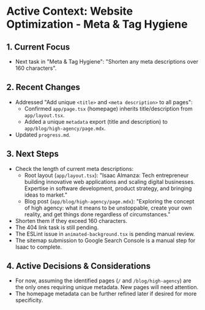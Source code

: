 # Active Context: Website Optimization - Meta & Tag Hygiene

## 1. Current Focus
- Next task in "Meta & Tag Hygiene": "Shorten any meta descriptions over 160 characters".

## 2. Recent Changes
- Addressed "Add unique `<title>` and `<meta description>` to all pages":
  - Confirmed `app/page.tsx` (homepage) inherits title/description from `app/layout.tsx`.
  - Added a unique `metadata` export (title and description) to `app/blog/high-agency/page.mdx`.
- Updated `progress.md`.

## 3. Next Steps
- Check the length of current meta descriptions:
  - Root layout (`app/layout.tsx`): "Isaac Almanza: Tech entrepreneur building innovative web applications and scaling digital businesses. Expertise in software development, product strategy, and bringing ideas to market."
  - Blog post (`app/blog/high-agency/page.mdx`): "Exploring the concept of high agency: what it means to be unstoppable, create your own reality, and get things done regardless of circumstances."
- Shorten them if they exceed 160 characters.
- The 404 link task is still pending.
- The ESLint issue in `animated-background.tsx` is pending manual review.
- The sitemap submission to Google Search Console is a manual step for Isaac to complete.

## 4. Active Decisions & Considerations
- For now, assuming the identified pages (`/` and `/blog/high-agency`) are the only ones requiring unique metadata. New pages will need attention.
- The homepage metadata can be further refined later if desired for more specificity.
